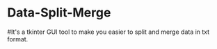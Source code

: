 # Data-Split-Merge
#It's a tkinter GUI tool to make you easier to split and merge data in txt format. 

